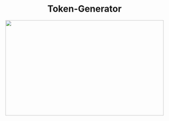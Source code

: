 <h1 align="center">Token-Generator</h1>
<p align="center">
<img src="https://i.imgur.com/TmzgB0Z.jpg" width="500" height="300">
